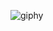 ![giphy](https://github.com/jules0000/castro-js-2048-fcb/assets/134218665/a52054d8-373e-492f-be48-80ee6668cdcc)
